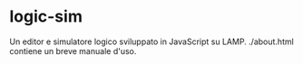 # logic-sim
Un editor e simulatore logico sviluppato in JavaScript su LAMP.
./about.html contiene un breve manuale d'uso.
